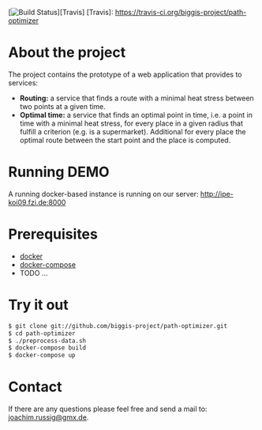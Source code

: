 [![Build Status](https://travis-ci.org/biggis-project/path-optimizer.svg?branch=master)][Travis]
[Travis]: https://travis-ci.org/biggis-project/path-optimizer

# About the project

The project contains the prototype of a web application that provides to services:
- **Routing:** a service that finds a route with a minimal heat stress between
  two points at a given time.
- **Optimal time:** a service that finds an optimal point in time, i.e. a point
  in time with a minimal heat stress, for every place in a given radius that
  fulfill a criterion (e.g. is a supermarket). Additional for every place the
  optimal route between the start point and the place is computed.  


# Running DEMO
A running docker-based instance is running on our server:
http://ipe-koi09.fzi.de:8000


# Prerequisites
- [docker](https://docs.docker.com/engine/installation/)
- [docker-compose](https://docs.docker.com/compose/install/)
- TODO ...


# Try it out
``` sh
$ git clone git://github.com/biggis-project/path-optimizer.git
$ cd path-optimizer
$ ./preprocess-data.sh
$ docker-compose build
$ docker-compose up
```


# Contact
If there are any questions please feel free and send a mail to: <joachim.russig@gmx.de>.
